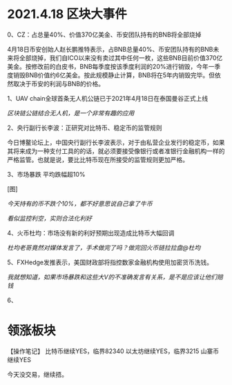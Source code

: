 # 2021.4.18 区块大事件

0、CZ：占总量40%、价值370亿美金、币安团队持有的BNB将全部烧掉

4月18日币安创始人赵长鹏推特表示，占BNB总量40%、币安团队持有的BNB未来将全部烧掉，我们自ICO以来没有卖过其中任何一枚，这些BNB目前价值370亿美金。按修改前的白皮书，BNB每季度按该季度利润的20%进行销毁，今年一季度销毁BNB价值约6亿美金。按此规模静止计算，BNB将在5年内销毁完毕。但依然取决于币安的利润与BNB的价格。

1、UAV chain全球首条无人机公链已于2021年4月18日在泰国曼谷正式上线

*区块链公链结合无人机，是一个非常有趣的应用*

2、央行副行长李波：正研究对比特币、稳定币的监管规则

今日博鳌论坛上，中国央行副行长李波表示，对于由私营企业发行的稳定币，如果其将来成为一种支付工具的的话，就必须要接受像银行或者准银行金融机构一样的严格监管。也就是说，要比比特币现在所接受的监管规则更加严格。

3、市场暴跌 平均跌幅超10%

[图]

*今天持有的币不跌个10%，都不好意思说自己拿了牛币*

*看似监控利空，实则合法化利好*

4、火币杜均：市场没有新的利好预期出现造成比特币大幅回调

*杜均老哥竟然对媒体发言了，手术做完了吗？做完回火币链拉拉盘@杜均*

5、FXHedge发推表示，美国财政部将指控数家金融机构使用加密货币洗钱。

*我就想知道，如果市场暴跌和这些大V的不准确发言有关系，是不是应该让他们赔钱*

6、

# 领涨板块

【操作笔记】
比特币继续YES，临界82340
以太坊继续YES，临界3215
山寨币继续YES

今天没交易，继续捂。
